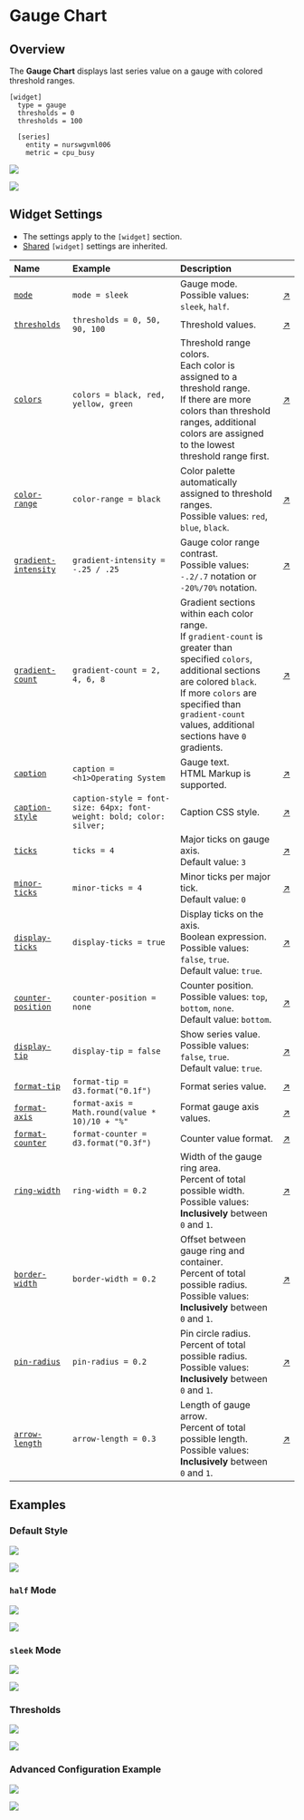 # Gauge Chart

## Overview

The **Gauge Chart** displays last series value on a gauge with colored threshold ranges.

```ls
[widget]
  type = gauge
  thresholds = 0
  thresholds = 100

  [series]
    entity = nurswgvml006
    metric = cpu_busy
```

![](./images/gauge-chart-title.png)

[![](../../images/button.png)](https://apps.axibase.com/chartlab/d84140e2)

## Widget Settings

* The settings apply to the `[widget]` section.
* [Shared](../shared/README.md#widget-settings) `[widget]` settings are inherited.

Name | Example | Description | &nbsp;
:--|:--|:--|:--
|<a name="mode"></a>[`mode`](#mode)|`mode = sleek`|Gauge mode.<br>Possible values: `sleek`, `half`.|[↗](https://apps.axibase.com/chartlab/527286dc)|
|<a name="thresholds"></a>[`thresholds`](#thresholds)|`thresholds = 0, 50, 90, 100`|Threshold values. |[↗](https://apps.axibase.com/chartlab/7cc6b7c8)|
|<a name="colors"></a>[`colors`](#colors)|`colors = black, red, yellow, green`|Threshold range colors.<br>Each color is assigned to a threshold range.<br>If there are more colors than threshold ranges, additional colors are assigned to the lowest threshold range first.|[↗](https://apps.axibase.com/chartlab/f40088a8)|
|<a name="color-range"></a>[`color-range`](#color-range)|`color-range = black`|Color palette automatically assigned to threshold ranges.<br>Possible values: `red`, `blue`, `black`.|[↗](https://apps.axibase.com/chartlab/2969abb3)|
|<a name="gradient-intensity"></a>[`gradient-intensity`](#gradient-intensity)|`gradient-intensity = -.25 / .25`|Gauge color range contrast.<br>Possible values: `-.2/.7` notation or `-20%/70%` notation.|[↗](https://apps.axibase.com/chartlab/707b0f17)|
|<a name="gradient-count"></a>[`gradient-count`](#gradient-count)|`gradient-count = 2, 4, 6, 8`|Gradient sections within each color range.<br>If `gradient-count` is greater than specified `colors`, additional sections are colored `black`.<br>If more `colors` are specified than `gradient-count` values, additional sections have `0` gradients. |[↗](https://apps.axibase.com/chartlab/da0444e0)|
|<a name="caption"></a>[`caption`](#caption)|`caption = <h1>Operating System`|Gauge text.<br>HTML Markup is supported.|[↗](https://apps.axibase.com/chartlab/1436de22)|
|<a name="caption-style"></a>[`caption-style`](#caption-style)|`caption-style = font-size: 64px; font-weight: bold; color: silver;`|Caption CSS style.|[↗](https://apps.axibase.com/chartlab/32435859)|
|<a name="ticks"></a>[`ticks`](#ticks)|`ticks = 4`|Major ticks on gauge axis.<br>Default value: `3`|[↗](https://apps.axibase.com/chartlab/2030dce2)|
|<a name="minor-ticks"></a>[`minor-ticks`](#minor-ticks)|`minor-ticks = 4`|Minor ticks per major tick.<br>Default value: `0`|[↗](https://apps.axibase.com/chartlab/19ba231a)|
|<a name="display-ticks"></a>[`display-ticks`](#display-ticks)|`display-ticks = true`|Display ticks on the axis.<br>Boolean expression.<br>Possible values: `false`, `true`.<br>Default value: `true`.|[↗](https://apps.axibase.com/chartlab/d27397ab)|
|<a name="counter-position"></a>[`counter-position`](#counter-position)|`counter-position = none`|Counter position.<br>Possible values: `top`, `bottom`, `none`.<br>Default value: `bottom`.|[↗](https://apps.axibase.com/chartlab/68c1d524)|
|<a name="display-tip"></a>[`display-tip`](#display-tip)|`display-tip = false`| Show series value.<br>Possible values: `false`, `true`.<br>Default value: `true`.|[↗](https://apps.axibase.com/chartlab/fab55bb4)|
|<a name="format-tip"></a>[`format-tip`](#format-tip)|`format-tip = d3.format("0.1f")`|Format series value.|[↗](https://apps.axibase.com/chartlab/f84ddeb3)|
|<a name="format-axis"></a>[`format-axis`](#format-axis)|`format-axis = Math.round(value * 10)/10 + "%"`|Format gauge axis values.|[↗](https://apps.axibase.com/chartlab/b5d44b15)|
|<a name="format-counter"></a>[`format-counter`](#format-counter)|`format-counter = d3.format("0.3f")`|Counter value format.|[↗](https://apps.axibase.com/chartlab/b6172091)|
|<a name="ring-width"></a>[`ring-width`](#ring-width)|`ring-width = 0.2`|Width of the gauge ring area.<br>Percent of total possible width.<br>Possible values:<br>**Inclusively** between `0` and `1`.|[↗](https://apps.axibase.com/chartlab/ded3dbb6)|
|<a name="border-width"></a>[`border-width`](#border-width)|`border-width = 0.2`|Offset between gauge ring and container.<br>Percent of total possible radius.<br>Possible values:<br>**Inclusively** between `0` and `1`.|[↗](https://apps.axibase.com/chartlab/7b7dd137)|
|<a name="pin-radius"></a>[`pin-radius`](#pin-radius)|`pin-radius = 0.2`|Pin circle radius.<br>Percent of total possible radius.<br>Possible values:<br>**Inclusively** between `0` and `1`.|[↗](https://apps.axibase.com/chartlab/c1fc2e57)|
|<a name="arrow-length"></a>[`arrow-length`](#arrow-length)|`arrow-length = 0.3`|Length of gauge arrow.<br>Percent of total possible length.<br>Possible values:<br>**Inclusively** between `0` and `1`.|[↗](https://apps.axibase.com/chartlab/989ac542)|

## Examples

### Default Style

![](./images/default-style-image.png)

[![](../../images/button.png)](https://apps.axibase.com/chartlab/2c983790)

### `half` Mode

![](./images/half-mode-image.png)

[![](../../images/button.png)](https://apps.axibase.com/chartlab/2fd9e1b1)

### `sleek` Mode

![](./images/sleek-mode.png)

[![](../../images/button.png)](https://apps.axibase.com/chartlab/01141aa9)

### Thresholds

![](./images/thresholds-image-1.png)

[![](../../images/button.png)](https://apps.axibase.com/chartlab/01288425/20/)

### Advanced Configuration Example

![](./images/advanced-configuration-example.png)

[![](../../images/button.png)](https://apps.axibase.com/chartlab/a22d8ee0)
